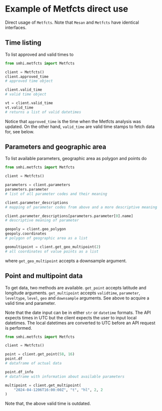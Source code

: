 # Example of Metfcts direct use

Direct usage of `Metfcts`. Note that `Mesan` and `Metfcts` have identical interfaces.

## Time listing

To list approved and valid times to

```python
from smhi.metfcts import Metfcts

client = Metfcts()
client.approved_time
# approved time object

client.valid_time
# valid time object

vt = client.valid_time
vt.valid_time
# returns a list of valid datetimes
```

Notice that `approved_time` is the time when the Metfcts analysis was updated.
On the other hand, `valid_time` are valid time stamps to fetch data for,
see below.

## Parameters and geographic area

To list available parameters, geographic area as polygon and points do

```python
from smhi.metfcts import Metfcts

client = Metfcts()

parameters = client.parameters
parameters.parameter
# list of all parameter codes and their meaning

client.parameter_descriptions
# mapping of parameter codes from above and a more descriptive meaning

client.parameter_descriptions[parameters.parameter[0].name]
# descriptive meaning of parameter

geopoly = client.geo_polygon
geopoly.coordinates
# polygon of geographic area as a list

geomultipoint = client.get_geo_multipoint(2)
# all coordinates of value points as a list
```

where `get_geo_multipoint` accepts a downsample argument.

## Point and multipoint data

To get data, two methods are available.
`get_point` accepts latitude and longitude arguments.
`get_multipoint` accepts `validtime`, `parameter`,
`leveltype`, `level`, `geo` and `downsample` arguments.
See above to acquire a valid time and parameter.

Note that the date input can be in either `str` or `datetime` formats.
The API expects times in UTC but the client expects the user to input
local datetimes. The local datetimes are converted to UTC before an API request
is performed.

```python
from smhi.metfcts import Metfcts

client = Metfcts()

point = client.get_point(58, 16)
point.df
# dataframe of actual data

point.df_info
# dataframe with information about available parameters

multipoint = client.get_multipoint(
    "2024-04-1206T16:00:00Z", "t", "hl", 2, 2
)
```

Note that, the above valid time is outdated.

